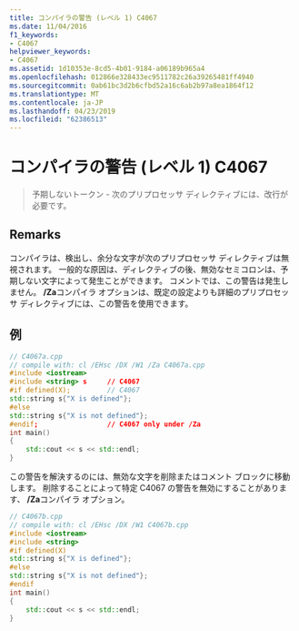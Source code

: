 ```yaml
---
title: コンパイラの警告 (レベル 1) C4067
ms.date: 11/04/2016
f1_keywords:
- C4067
helpviewer_keywords:
- C4067
ms.assetid: 1d10353e-8cd5-4b01-9184-a06189b965a4
ms.openlocfilehash: 012866e328433ec9511782c26a39265481ff4940
ms.sourcegitcommit: 0ab61bc3d2b6cfbd52a16c6ab2b97a8ea1864f12
ms.translationtype: MT
ms.contentlocale: ja-JP
ms.lasthandoff: 04/23/2019
ms.locfileid: "62386513"
---
```

# <a name="compiler-warning-level-1-c4067"></a>コンパイラの警告 (レベル 1) C4067

> 予期しないトークン - 次のプリプロセッサ ディレクティブには、改行が必要です。

## <a name="remarks"></a>Remarks

コンパイラは、検出し、余分な文字が次のプリプロセッサ ディレクティブは無視されます。 一般的な原因は、ディレクティブの後、無効なセミコロンは、予期しない文字によって発生ことができます。 コメントでは、この警告は発生しません。 **/Za**コンパイラ オプションは、既定の設定よりも詳細のプリプロセッサ ディレクティブには、この警告を使用できます。

## <a name="example"></a>例

```cpp
// C4067a.cpp
// compile with: cl /EHsc /DX /W1 /Za C4067a.cpp
#include <iostream>
#include <string> s     // C4067
#if defined(X);         // C4067
std::string s{"X is defined"};
#else
std::string s{"X is not defined"};
#endif;                 // C4067 only under /Za
int main()
{
    std::cout << s << std::endl;
}
```

この警告を解決するのには、無効な文字を削除またはコメント ブロックに移動します。 削除することによって特定 C4067 の警告を無効にすることがあります、 **/Za**コンパイラ オプション。

```cpp
// C4067b.cpp
// compile with: cl /EHsc /DX /W1 C4067b.cpp
#include <iostream>
#include <string>
#if defined(X)
std::string s{"X is defined"};
#else
std::string s{"X is not defined"};
#endif
int main()
{
    std::cout << s << std::endl;
}
```